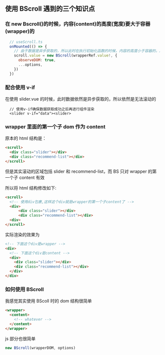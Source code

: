 ## 使用 BScroll 遇到的三个知识点

### 在 new Bscroll()的时候，内容(content)的高度(宽度)要大于容器(wrapper)的

```javascript
  // useScroll.ts
  onMounted(() => {
    // 由于数据是异步获取的，所以此时在执行初始化函数的时候，内容的高度小于容器的，所以此时是不能滚动的，所以加上了observeDom:true这一配置
    scroll.value = new BScroll(wrapperRef.value!, {
      observeDOM: true,
      ...options,
    })
  })

```

### 配合使用 v-if

在使用 slider.vue 的时候，此时数据依然是异步获取的，所以依然是无法滚动的

```vue
  // 使用v-if确保数据获取成功之后再进行组件渲染
  <slider v-if="data"><slider>
```

### wrapper 里面的第一个子 dom 作为 content

原本的 html 结构是：

```html
<scroll>
  <div class="slider"></div>
  <div class="recommend-list"></div>
</scroll>
```

但是其实滚动的区域包括 slider 和 recommend-list，而 BS 只对 wrapper 的第一个子 content 有效

所以将 html 结构修改如下:

```html
<scroll>
  <!-- 使用div包裹,这样这个div就是wrapper的第一个子content了 -->
  <div>
      <div class="slider"></div>
      <div class="recommend-list"></div>
  <div>
</scroll>
```

实际渲染的效果为

```html
<!-- 下面这个div是wrapper -->
<div>
  <!-- 下面这个div是content -->
  <div>
    <div class="slider"></div>
    <div class="recommend-list"></div>
  </div>
</div>
```

### 如何使用 BScroll

我感觉其实使用 BScoll 时的 dom 结构很简单

```html
<wrapper>
  <content>
    <!-- whatever -->
  </content>
</wrapper>
```

js 部分也很简单

```javascript
new BScroll(wrapperDOM, options)
```
